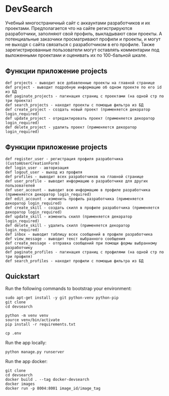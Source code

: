 # DevSearch

Учебный многостраничный сайт с аккаунтами разработчиков и их проектами. Предполагается что на сайте регистрируются разработчики, заполняют свой профиль, выкладывают свои проекты. А потенциальные заказчики просматривают профили и проекты, и могут не выходя с сайта связаться с разработчиком в его профиле. Также зарегистрированные пользователи могут оставлять комментарии под выложенными проектами и оценивать их по 100-бальной шкале. 

## Функции приложение projects

    def projects - выводит все добавленные проекты на главной странице
    def project - выводит подробную информацию об одном проекте по его id из БД
    def paginate_projects - пагинация страниц с проектами (на одной стр по три проекта)
    def search_projects - находит проекты с помощью фильтра из БД
    def create_project - создать новый проект (применяется декоратор login_required)
    def update_project - отредактировать проект (применяется декоратор login_required)
    def delete_project - удалить проект (применяется декоратор login_required)

## Функции приложение projects

    def register_user - регистрация профиля разработчика (CustomUserCreationForm)
    def login_user - авторизация 
    def logout_user - выход из профиля
    def profiles - выводит всех разработчиков на главной странице
    def user_profile - выводит информацию о разработчике для других пользователей
    def user_account - выводит всю информацию в профиле разработчика (применяется декоратор login_required)
    def edit_account - изменить профиль разработчика (применяется декоратор login_required)
    def create_skill - создать скилл в профиле разработчика (применяется декоратор login_required)
    def update_skill - изменить скилл (применяется декоратор login_required)
    def delete_skill - удалить скилл (применяется декоратор login_required)
    def inbox - выводит таблицу всех сообщений в профиле разработчика
    def view_message - выводит текст выбранного сообщения
    def create_message - отправка сообщений при помощи формы выбранному разработчику
    def paginate_profiles - пагинация страниц с профилями (на одной стр по три профиля) 
    def search_profiles - находит профили с помощью фильтра из БД

## Quickstart

Run the following commands to bootstrap your environment:

    sudo apt-get install -y git python-venv python-pip
    git clone 
    cd devsearch

    python -m venv venv
    source venv/bin/activate
    pip install -r requirements.txt

    cp .env

Run the app locally:
    
    python manage.py runserver

Run the app docker:

    git clone 
    cd devsearch
    docker build . --tag docker-devsearch
    docker images
    docker run -p 8004:8001 image_id/image_tag
    